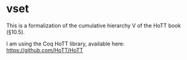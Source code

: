 vset
====

This is a formalization of the cumulative hierarchy V of the HoTT book (§10.5).

I am using the Coq HoTT library, available here: https://github.com/HoTT/HoTT
